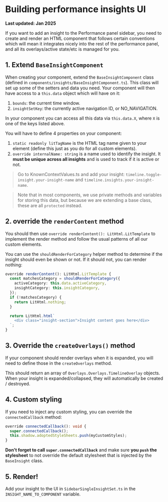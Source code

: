 # Building performance insights UI

**Last updated: Jan 2025**

If you want to add an insight to the Performance panel sidebar, you need to create and render an HTML component that follows certain conventions which will mean it integrates nicely into the rest of the performance panel, and all its overlays/active state/etc is managed for you.

## 1. Extend `BaseInsightComponent`

When creating your component, extend the `BaseInsightComponent` class (defined in `components/insights/BaseInsightComponent.ts`). This class will set up some of the setters and data you need. Your component will then have access to a `this.data` object which will have on it:

1. `bounds`: the current time window.
2. `insightSetKey`: the currently active navigation ID, or NO_NAVIGATION.

In your component you can access all this data via `this.data.X`, where `X` is one of the keys listed above.

You will have to define 4 properties on your component:

1. `static readonly litTagName` is the HTML tag name given to your element (define this just as you do for all custom elements).
2. `override internalName: string` is a name used to identify the insight. It **must be unique across all insights** and is used to track if it is active or not.

> Go to KnownContextValues.ts and add your insight: `timeline.toggle-insight.your-insight-name` and `timeline.insights.your-insight-name`.

> Note that in most components, we use private methods and variables for storing this data, but because we are extending a base class, these are all `protected` instead.

## 2. override the `renderContent` method

You should then use `override renderContent(): LitHtml.LitTemplate` to implement the render method and follow the usual patterns of all our custom elements.

You can use the `shouldRenderForCategory` helper method to determine if the insight should even be shown or not. If it should not, you can render nothing:

```ts
override renderContent(): LitHtml.LitTemplate {
  const matchesCategory = shouldRenderForCategory({
    activeCategory: this.data.activeCategory,
    insightCategory: this.insightCategory,
  });
  if (!matchesCategory) {
    return LitHtml.nothing;
  }

  return LitHtml.html`
    <div class="insight-section">Insight content goes here</div>
  `;
}
```

## 3. Override the `createOverlays()` method

If your component should render overlays when it is expanded, you will need to define those in the `createOverlays` method.

This should return an array of `Overlays.Overlays.TimelineOverlay` objects. When your insight is expanded/collapsed, they will automatically be created / destroyed.

## 4. Custom styling

If you need to inject any custom styling, you can override the `connectedCallback` method:

```ts
override connectedCallback(): void {
  super.connectedCallback();
  this.shadow.adoptedStyleSheets.push(myCustomStyles);
}
```

**Don't forget to call `super.connectedCallback`** and make sure **you `push` the stylesheet** to not override the default stylesheet that is injected by the `BaseInsight` class.

## 5. Render!

Add your insight to the UI in `SidebarSingleInsightSet.ts` in the `INSIGHT_NAME_TO_COMPONENT` variable.

